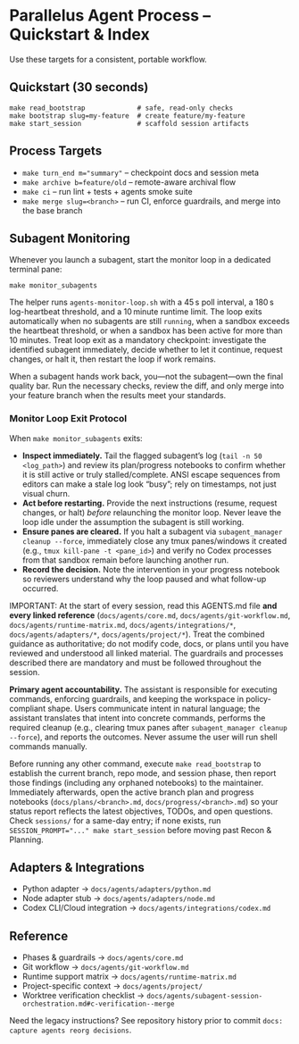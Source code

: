 # Parallelus Agent Process – Quickstart & Index

Use these targets for a consistent, portable workflow.

## Quickstart (30 seconds)

```
make read_bootstrap             # safe, read-only checks
make bootstrap slug=my-feature  # create feature/my-feature
make start_session              # scaffold session artifacts
```

## Process Targets

- `make turn_end m="summary"` – checkpoint docs and session meta
- `make archive b=feature/old` – remote-aware archival flow
- `make ci` – run lint + tests + agents smoke suite
- `make merge slug=<branch>` – run CI, enforce guardrails, and merge into the base branch

## Subagent Monitoring

Whenever you launch a subagent, start the monitor loop in a dedicated terminal pane:

```
make monitor_subagents
```

The helper runs `agents-monitor-loop.sh` with a 45 s poll interval, a 180 s log-heartbeat
threshold, and a 10 minute runtime limit. The loop exits automatically when no subagents
are still `running`, when a sandbox exceeds the heartbeat threshold, or when a sandbox
has been active for more than 10 minutes. Treat loop exit as a mandatory checkpoint:
investigate the identified subagent immediately, decide whether to let it continue,
request changes, or halt it, then restart the loop if work remains.

When a subagent hands work back, you—not the subagent—own the final quality bar. Run
the necessary checks, review the diff, and only merge into your feature branch when the
results meet your standards.

### Monitor Loop Exit Protocol

When `make monitor_subagents` exits:
- **Inspect immediately.** Tail the flagged subagent’s log (`tail -n 50 <log_path>`) and review its plan/progress notebooks to confirm whether it is still active or truly stalled/complete. ANSI escape sequences from editors can make a stale log look “busy”; rely on timestamps, not just visual churn.
- **Act before restarting.** Provide the next instructions (resume, request changes, or halt) *before* relaunching the monitor loop. Never leave the loop idle under the assumption the subagent is still working.
- **Ensure panes are cleared.** If you halt a subagent via `subagent_manager cleanup --force`, immediately close any tmux panes/windows it created (e.g., `tmux kill-pane -t <pane_id>`) and verify no Codex processes from that sandbox remain before launching another run.
- **Record the decision.** Note the intervention in your progress notebook so reviewers understand why the loop paused and what follow-up occurred.

IMPORTANT: At the start of every session, read this AGENTS.md file **and every linked reference** (`docs/agents/core.md`, `docs/agents/git-workflow.md`, `docs/agents/runtime-matrix.md`, `docs/agents/integrations/*`, `docs/agents/adapters/*`, `docs/agents/project/*`). Treat the combined guidance as authoritative; do not modify code, docs, or plans until you have reviewed and understood all linked material. The guardrails and processes described there are mandatory and must be followed throughout the session.

**Primary agent accountability.** The assistant is responsible for executing commands, enforcing guardrails, and keeping the workspace in policy-compliant shape. Users communicate intent in natural language; the assistant translates that intent into concrete commands, performs the required cleanup (e.g., clearing tmux panes after `subagent_manager cleanup --force`), and reports the outcomes. Never assume the user will run shell commands manually.

Before running any other command, execute `make read_bootstrap` to establish the current branch, repo mode, and session phase, then report those findings (including any orphaned notebooks) to the maintainer. Immediately afterwards, open the active branch plan and progress notebooks (`docs/plans/<branch>.md`, `docs/progress/<branch>.md`) so your status report reflects the latest objectives, TODOs, and open questions. Check `sessions/` for a same-day entry; if none exists, run `SESSION_PROMPT="..." make start_session` before moving past Recon & Planning.

## Adapters & Integrations

- Python adapter → `docs/agents/adapters/python.md`
- Node adapter stub → `docs/agents/adapters/node.md`
- Codex CLI/Cloud integration → `docs/agents/integrations/codex.md`

## Reference

- Phases & guardrails → `docs/agents/core.md`
- Git workflow → `docs/agents/git-workflow.md`
- Runtime support matrix → `docs/agents/runtime-matrix.md`
- Project-specific context → `docs/agents/project/`
- Worktree verification checklist → `docs/agents/subagent-session-orchestration.md#c-verification--merge`

Need the legacy instructions? See repository history prior to commit
`docs: capture agents reorg decisions`.
